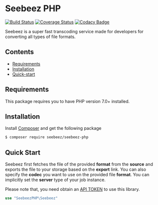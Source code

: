 # Seebeez PHP

[![Build Status](https://travis-ci.com/seebeez/seebeez-php.svg?branch=master)](https://travis-ci.com/seebeez/seebeez-php)
[![Coverage Status](https://coveralls.io/repos/github/seebeez/seebeez-php/badge.svg?branch=master)](https://coveralls.io/github/seebeez/seebeez-php?branch=master)
[![Codacy Badge](https://api.codacy.com/project/badge/Grade/ab4eb13f117c41f190a1a6d915935921)](https://www.codacy.com/manual/kazilotus/seebeez-php?utm_source=github.com&amp;utm_medium=referral&amp;utm_content=seebeez/seebeez-php&amp;utm_campaign=Badge_Grade)

Seebeez is a super fast transcoding service made for developers for converting all types of file formats.

## Contents

- [Requirements](#requirements)
- [Installation](#installation)
- [Quick-start](#quick-start)

## Requirements

This package requires you to have PHP version 7.0+ installed.

## Installation

Install [Composer](https://getcomposer.org/download/) and get the following package

```sh
$ composer require seebeez/seebeez-php
```

## Quick Start

Seebeez first fetches the file of the provided **format** from the **source** and exports the file to your storage based on the **export** link. You can also specify the **codec** you want to use on the provided file **format**. You can implicitly set the **server** type of your job instance.

Please note that, you need obtain an [API TOKEN](https://seebeez.com/api) to use this library.
```php
use "SeebeezPHP\Seebeez"


```
